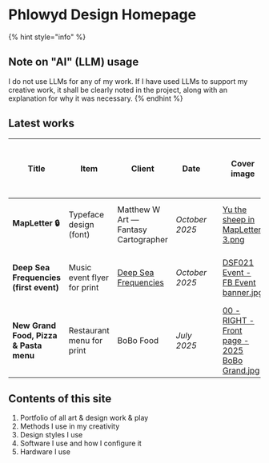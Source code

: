 # Phlowyd Design Homepage

{% hint style="info" %}
## Note on "AI" (LLM) usage

I do not use LLMs for any of my work. If I have used LLMs to support my creative work, it shall be clearly noted in the project, along with an explanation for why it was necessary.
{% endhint %}

## Latest works

<table data-column-title-hidden data-view="cards" data-full-width="false"><thead><tr><th>Title</th><th>Item</th><th>Client</th><th>Date</th><th data-type="content-ref"></th><th data-hidden data-card-cover data-type="image">Cover image</th><th data-hidden data-card-target data-type="content-ref">Link to portfolio section</th><th data-hidden>Location</th><th data-hidden data-type="number">Work hours</th><th data-hidden>Tools used<select multiple><option value="ho1gctWVdhUC" label="Blender" color="blue"></option><option value="FRkdEdNAcdwN" label="Inkscape" color="blue"></option><option value="9k3ASTGz3h5n" label="Figma" color="blue"></option><option value="5QckY43k6ESW" label="Mandelbulb" color="blue"></option><option value="q6SmeA27Fy3o" label="Photoshop" color="blue"></option><option value="SBHyQL5sP4xT" label="FontForge" color="blue"></option><option value="CBrJI6ihmrKY" label="Hand" color="blue"></option></select></th><th data-hidden data-type="content-ref">Bēhance</th><th data-hidden data-card-cover-dark data-type="image">Cover image (dark)</th></tr></thead><tbody><tr><td><strong>MapLetter 🔒</strong></td><td>Typeface design (font)</td><td>Matthew W Art — Fantasy Cartographer</td><td><em>October 2025</em></td><td></td><td><a href=".gitbook/assets/Yu the sheep in MapLetter 3.png">Yu the sheep in MapLetter 3.png</a></td><td><a href="portfolio/font-design/mapletter/">mapletter</a></td><td></td><td>null</td><td></td><td></td><td><a href=".gitbook/assets/Yu the sheep in MapLetter 3 _Dark.png">Yu the sheep in MapLetter 3 _Dark.png</a></td></tr><tr><td><strong>Deep Sea Frequencies (first event)</strong></td><td>Music event flyer for print</td><td><a data-footnote-ref href="#user-content-fn-1">Deep Sea Frequencies</a></td><td><em>October 2025</em></td><td></td><td><a href=".gitbook/assets/DSF021 Event - FB Event banner.jpg">DSF021 Event - FB Event banner.jpg</a></td><td><a href="portfolio/graphic-design-work/event-marketing.md#deep-sea-frequencies-21-renaming-party">#deep-sea-frequencies-21-renaming-party</a></td><td></td><td>null</td><td></td><td></td><td></td></tr><tr><td><strong>New Grand Food, Pizza &#x26; Pasta menu</strong></td><td>Restaurant menu for print</td><td>BoBo Food</td><td><em>July 2025</em></td><td></td><td><a href=".gitbook/assets/00 - RIGHT - Front page - 2025 BoBo Grand.jpg">00 - RIGHT - Front page - 2025 BoBo Grand.jpg</a></td><td><a href="portfolio/graphic-design-work/menus/bobo-food/new-grand-food-pizza-and-pasta-menu-2025.md">new-grand-food-pizza-and-pasta-menu-2025.md</a></td><td></td><td>null</td><td></td><td></td><td></td></tr></tbody></table>

## Contents of this site

1. Portfolio of all art & design work & play
2. Methods I use in my creativity
3. Design styles I use
4. Software I use and how I configure it
5. Hardware I use



[^1]: previously _Psychedelic Jelly_
